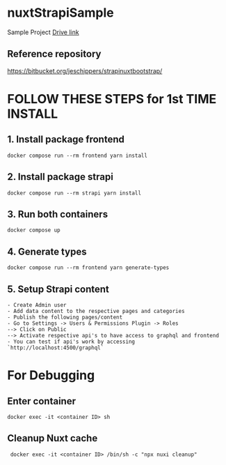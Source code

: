 # nuxtStrapiSample

Sample Project [Drive link](https://docs.google.com/document/d/1-592Aict81mPTwJT8m09jiVD5-cjSYyz645lJpDLr2Y/edit#heading=h.9znv4srykdjv)

  

## Reference repository

https://bitbucket.org/jeschippers/strapinuxtbootstrap/

  
#  FOLLOW THESE STEPS for 1st TIME INSTALL

##  1. Install package frontend

```docker compose run --rm frontend yarn install```

  

## 2. Install package strapi

```docker compose run --rm strapi yarn install```



## 3. Run both containers

```docker compose up```

## 4. Generate types

```docker compose run --rm frontend yarn generate-types```

## 5. Setup Strapi content 
	- Create Admin user
	- Add data content to the respective pages and categories
	- Publish the following pages/content 
	- Go to Settings -> Users & Permissions Plugin -> Roles
	--> Click on Public
	--> Activate respective api's to have access to graphql and frontend
	- You can test if api's work by accessing `http://localhost:4500/graphql`




# For Debugging 
## Enter container

```docker exec -it <container ID> sh```

  

## Cleanup Nuxt cache

``` docker exec -it <container ID> /bin/sh -c "npx nuxi cleanup"```
